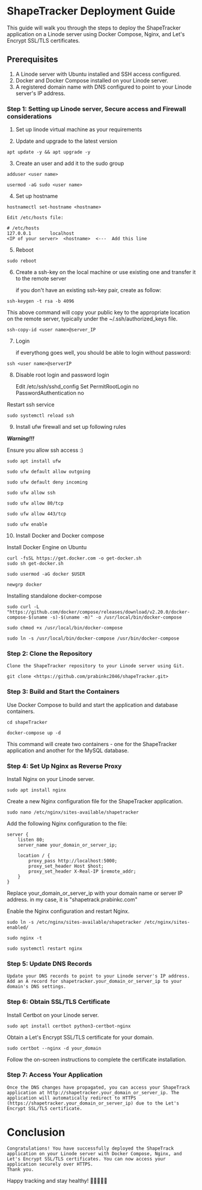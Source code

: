 # ShapeTracker Deployment Guide

This guide will walk you through the steps to deploy the ShapeTracker application on a Linode server using Docker Compose, Nginx, and Let's Encrypt SSL/TLS certificates.

## Prerequisites

1. A Linode server with Ubuntu installed and SSH access configured.
2. Docker and Docker Compose installed on your Linode server.
3. A registered domain name with DNS configured to point to your Linode server's IP address.

### Step 1: Setting up Linode server, Secure access and Firewall considerations

1. Set up linode virtual machine as your requirements

2. Update and upgrade to the latest version

```
apt update -y && apt upgrade -y
```

3. Create an user and add it to the sudo group

```
adduser <user name>
```

```
usermod -aG sudo <user name>
```

4. Set up hostname

```
hostnamectl set-hostname <hostname>
```

	Edit /etc/hosts file:
	
	# /etc/hosts
	127.0.0.1       localhost
	<IP of your server>	 <hostname>  <---  Add this line


5. Reboot

```
sudo reboot
```

6. Create a ssh-key on the local machine or use existing one and transfer it to the remote server

   if you don't have an existing ssh-key pair, create as follow:

```
ssh-keygen -t rsa -b 4096
```

   This above command will copy your public key to the appropriate location on the remote server, typically under the ~/.ssh/authorized_keys file.

```
ssh-copy-id <user name>@server_IP
```

7. Login

   if everythong goes well, you should be able to login without password:

```
ssh <user name>@serverIP
```

8. Disable root login and password login

	Edit /etc/ssh/sshd_config
	Set PermitRootLogin no
	PasswordAuthentication no

Restart ssh service

```
sudo systemctl reload ssh
```

9. Install ufw firewall and set up following rules

***Warning!!!***

Ensure you allow ssh access :)

```
sudo apt install ufw
```
```
sudo ufw default allow outgoing
```
```
sudo ufw default deny incoming
```
```
sudo ufw allow ssh
```
```
sudo ufw allow 80/tcp
```
```
sudo ufw allow 443/tcp
```
```
sudo ufw enable
```

10. Install Docker and Docker compose

Install Docker Engine on Ubuntu

```
curl -fsSL https://get.docker.com -o get-docker.sh
sudo sh get-docker.sh
```
```
sudo usermod -aG docker $USER
```
```
newgrp docker
```

Installing standalone docker-compose
```
sudo curl -L "https://github.com/docker/compose/releases/download/v2.20.0/docker-compose-$(uname -s)-$(uname -m)" -o /usr/local/bin/docker-compose

```

```
sudo chmod +x /usr/local/bin/docker-compose

```

```
sudo ln -s /usr/local/bin/docker-compose /usr/bin/docker-compose

```

### Step 2: Clone the Repository

	Clone the ShapeTracker repository to your Linode server using Git.

```
git clone <https://github.com/prabinkc2046/shapeTracker.git>
```

### Step 3: Build and Start the Containers

Use Docker Compose to build and start the application and database containers.

```
cd shapeTracker
```

```
docker-compose up -d
```
	
This command will create two containers - one for the ShapeTracker application and another for the MySQL database.

### Step 4: Set Up Nginx as Reverse Proxy

Install Nginx on your Linode server.

```
sudo apt install nginx

```

Create a new Nginx configuration file for the ShapeTracker application.

```
sudo nano /etc/nginx/sites-available/shapetracker
```

Add the following Nginx configuration to the file:

```
server {
    listen 80;
    server_name your_domain_or_server_ip;

    location / {
        proxy_pass http://localhost:5000;
        proxy_set_header Host $host;
        proxy_set_header X-Real-IP $remote_addr;
    }	
}

```

Replace your_domain_or_server_ip with your domain name or server IP address. in my case, it is "shapetrack.prabinkc.com"

Enable the Nginx configuration and restart Nginx.

```
sudo ln -s /etc/nginx/sites-available/shapetracker /etc/nginx/sites-enabled/
```

```
sudo nginx -t
```
```
sudo systemctl restart nginx
```

### Step 5: Update DNS Records

	Update your DNS records to point to your Linode server's IP address. Add an A record for shapetracker.your_domain_or_server_ip to your domain's DNS settings.

### Step 6: Obtain SSL/TLS Certificate

Install Certbot on your Linode server.

```
sudo apt install certbot python3-certbot-nginx
```

Obtain a Let's Encrypt SSL/TLS certificate for your domain.

```
sudo certbot --nginx -d your_domain
```
	
Follow the on-screen instructions to complete the certificate installation.

### Step 7: Access Your Application

	Once the DNS changes have propagated, you can access your ShapeTrack application at http://shapetracker.your_domain_or_server_ip. The application will automatically redirect to HTTPS (https://shapetracker.your_domain_or_server_ip) due to the Let's Encrypt SSL/TLS certificate.

# Conclusion

	Congratulations! You have successfully deployed the ShapeTrack application on your Linode server with Docker Compose, Nginx, and Let's Encrypt SSL/TLS certificates. You can now access your application securely over HTTPS.
	Thank you.

Happy tracking and stay healthy! 🏋️‍♀️🥦🏃‍♂️




